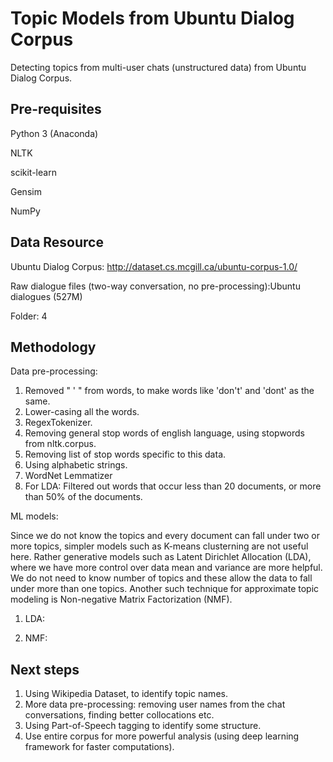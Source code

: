 # Topic Models from Ubuntu Dialog Corpus

Detecting topics from multi-user chats (unstructured data) from Ubuntu Dialog Corpus.


## Pre-requisites

Python 3 (Anaconda)

NLTK

scikit-learn

Gensim

NumPy

## Data Resource

Ubuntu Dialog Corpus: http://dataset.cs.mcgill.ca/ubuntu-corpus-1.0/

Raw dialogue files (two-way conversation, no pre-processing):Ubuntu dialogues (527M)

Folder: 4

## Methodology

Data pre-processing: 

1) Removed " ' " from words, to make words like 'don't' and 'dont' as the same.
2) Lower-casing all the words.
3) RegexTokenizer.
4) Removing general stop words of english language, using stopwords from nltk.corpus.
5) Removing list of stop words specific to this data.
6) Using alphabetic strings.
7) WordNet Lemmatizer
7) For LDA: Filtered out words that occur less than 20 documents, or more than 50% of the documents.

ML models:

Since we do not know the topics and every document can fall under two or more topics, simpler models such as K-means clusterning are not useful here. Rather generative models such as Latent Dirichlet Allocation (LDA), where we have more control over data mean and variance are more helpful. We do not need to know number of topics and these allow the data to fall under more than one topics. Another such technique for approximate topic modeling is Non-negative Matrix Factorization (NMF).

1. LDA: 

2. NMF:

## Next steps

1. Using Wikipedia Dataset, to identify topic names.
2. More data pre-processing: removing user names from the chat conversations, finding better collocations etc.
3. Using Part-of-Speech tagging to identify some structure.
4. Use entire corpus for more powerful analysis (using deep learning framework for faster computations).
